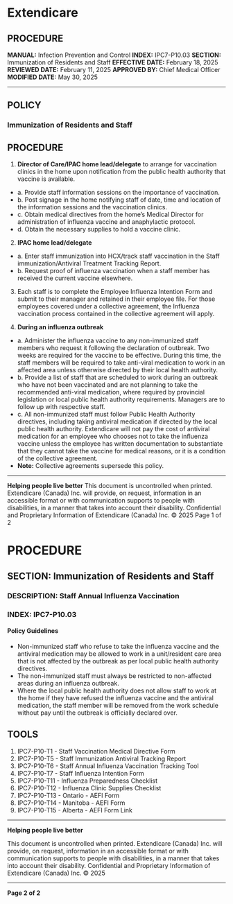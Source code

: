 # Extendicare

## PROCEDURE
**MANUAL:** Infection Prevention and Control
**INDEX:** IPC7-P10.03
**SECTION:** Immunization of Residents and Staff
**EFFECTIVE DATE:** February 18, 2025
**REVIEWED DATE:** February 11, 2025
**APPROVED BY:** Chief Medical Officer
**MODIFIED DATE:** May 30, 2025

----

## POLICY
### Immunization of Residents and Staff

## PROCEDURE

1. **Director of Care/IPAC home lead/delegate** to arrange for vaccination clinics in the home upon notification from the public health authority that vaccine is available.
- a. Provide staff information sessions on the importance of vaccination.
- b. Post signage in the home notifying staff of date, time and location of the information sessions and the vaccination clinics.
- c. Obtain medical directives from the home’s Medical Director for administration of influenza vaccine and anaphylactic protocol.
- d. Obtain the necessary supplies to hold a vaccine clinic.

2. **IPAC home lead/delegate**
- a. Enter staff immunization into HCX/track staff vaccination in the Staff immunization/Antiviral Treatment Tracking Report.
- b. Request proof of influenza vaccination when a staff member has received the current vaccine elsewhere.

3. Each staff is to complete the Employee Influenza Intention Form and submit to their manager and retained in their employee file. For those employees covered under a collective agreement, the Influenza vaccination process contained in the collective agreement will apply.

4. **During an influenza outbreak**
- a. Administer the influenza vaccine to any non-immunized staff members who request it following the declaration of outbreak. Two weeks are required for the vaccine to be effective. During this time, the staff members will be required to take anti-viral medication to work in an affected area unless otherwise directed by their local health authority.
- b. Provide a list of staff that are scheduled to work during an outbreak who have not been vaccinated and are not planning to take the recommended anti-viral medication, where required by provincial legislation or local public health authority requirements. Managers are to follow up with respective staff.
- c. All non-immunized staff must follow Public Health Authority directives, including taking antiviral medication if directed by the local public health authority. Extendicare will not pay the cost of antiviral medication for an employee who chooses not to take the influenza vaccine unless the employee has written documentation to substantiate that they cannot take the vaccine for medical reasons, or it is a condition of the collective agreement.
- **Note:** Collective agreements supersede this policy.

----

**Helping people live better**
This document is uncontrolled when printed.
Extendicare (Canada) Inc. will provide, on request, information in an accessible format or with communication supports to people with disabilities, in a manner that takes into account their disability. Confidential and Proprietary Information of Extendicare (Canada) Inc. © 2025
Page 1 of 2

# PROCEDURE

## SECTION: Immunization of Residents and Staff
### DESCRIPTION: Staff Annual Influenza Vaccination
### INDEX: IPC7-P10.03

#### Policy Guidelines
- Non-immunized staff who refuse to take the influenza vaccine and the antiviral medication may be allowed to work in a unit/resident care area that is not affected by the outbreak as per local public health authority directives.
- The non-immunized staff must always be restricted to non-affected areas during an influenza outbreak.
- Where the local public health authority does not allow staff to work at the home if they have refused the influenza vaccine and the antiviral medication, the staff member will be removed from the work schedule without pay until the outbreak is officially declared over.

## TOOLS
1. IPC7-P10-T1 - Staff Vaccination Medical Directive Form
2. IPC7-P10-T5 - Staff Immunization Antiviral Tracking Report
3. IPC7-P10-T6 - Staff Annual Influenza Vaccination Tracking Tool
4. IPC7-P10-T7 - Staff Influenza Intention Form
5. IPC7-P10-T11 - Influenza Preparedness Checklist
6. IPC7-P10-T12 - Influenza Clinic Supplies Checklist
7. IPC7-P10-T13 - Ontario - AEFI Form
8. IPC7-P10-T14 - Manitoba - AEFI Form
9. IPC7-P10-T15 - Alberta - AEFI Form Link

----

**Helping people live better**

This document is uncontrolled when printed. Extendicare (Canada) Inc. will provide, on request, information in an accessible format or with communication supports to people with disabilities, in a manner that takes into account their disability. Confidential and Proprietary Information of Extendicare (Canada) Inc. © 2025

----

**Page 2 of 2**